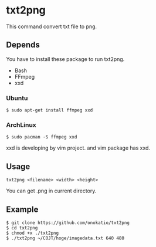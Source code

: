 # txt2png

This command convert txt file to png.

## Depends

You have to install these package to run txt2png.

- Bash
- FFmpeg
- xxd

### Ubuntu

```
$ sudo apt-get install ffmpeg xxd
```

### ArchLinux

```
$ sudo pacman -S ffmpeg xxd
```

xxd is developing by vim project. and vim package has xxd.

## Usage

```
txt2png <filename> <width> <height>
```

You can get <filename>.png in current directory.

## Example

```
$ git clone https://github.com/onokatio/txt2png
$ cd txt2png
$ chmod +x ./txt2png
$ ./txt2png ~/COJT/hoge/imagedata.txt 640 480
```

